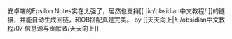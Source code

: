 安卓端的Epsilon Notes实在太强了，居然也支持[[ |λ:/obsidian中文教程/ ]]的链接，并能自动生成回链，和OB搭配真是完美。
by [[天天向上|λ:/obsidian中文教程/07 信息源与贡献者/天天向上]]
